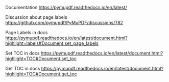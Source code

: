 Documentation
https://pymupdf.readthedocs.io/en/latest/

Discussion about page labels
https://github.com/pymupdf/PyMuPDF/discussions/782

Page Labels in docs
https://pymupdf.readthedocs.io/en/latest/document.html?highlight=labels#Document.set_page_labels

Set TOC in docs
https://pymupdf.readthedocs.io/en/latest/document.html?highlight=TOC#Document.set_toc

Get TOC in docs
https://pymupdf.readthedocs.io/en/latest/document.html?highlight=TOC#Document.get_toc
